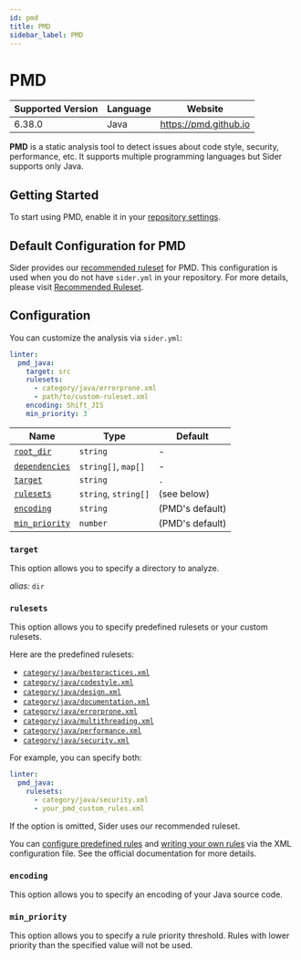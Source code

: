 ```yaml
---
id: pmd
title: PMD
sidebar_label: PMD
---
```


# PMD

| Supported Version | Language | Website               |
| ----------------- | -------- | --------------------- |
| 6.38.0            | Java     | https://pmd.github.io |

**PMD** is a static analysis tool to detect issues about code style, security, performance, etc.
It supports multiple programming languages but Sider supports only Java.

## Getting Started

To start using PMD, enable it in your [repository settings](../../getting-started/repository-settings.md).

## Default Configuration for PMD

Sider provides our [recommended ruleset](https://github.com/sider/runners/blob/HEAD/images/pmd_java/sider_recommended_pmd.xml) for PMD.
This configuration is used when you do not have `sider.yml` in your repository.
For more details, please visit [Recommended Ruleset](../../getting-started/recommended-rules.md).

## Configuration

You can customize the analysis via `sider.yml`:

```yaml
linter:
  pmd_java:
    target: src
    rulesets:
      - category/java/errorprone.xml
      - path/to/custom-ruleset.xml
    encoding: Shift_JIS
    min_priority: 3
```

| Name                                                                                          | Type                 | Default         |
| --------------------------------------------------------------------------------------------- | -------------------- | --------------- |
| [`root_dir`](../../getting-started/custom-configuration.md#linteranalyzer_idroot_dir)         | `string`             | -               |
| [`dependencies`](../../getting-started/custom-configuration.md#linteranalyzer_iddependencies) | `string[]`, `map[]`  | -               |
| [`target`](#target)                                                                           | `string`             | `.`             |
| [`rulesets`](#rulesets)                                                                       | `string`, `string[]` | (see below)     |
| [`encoding`](#encoding)                                                                       | `string`             | (PMD's default) |
| [`min_priority`](#min_priority)                                                               | `number`             | (PMD's default) |

### `target`

This option allows you to specify a directory to analyze.

_alias:_ `dir`

### `rulesets`

This option allows you to specify predefined rulesets or your custom rulesets.

Here are the predefined rulesets:

- [`category/java/bestpractices.xml`](https://github.com/pmd/pmd/blob/HEAD/pmd-java/src/main/resources/category/java/bestpractices.xml)
- [`category/java/codestyle.xml`](https://github.com/pmd/pmd/blob/HEAD/pmd-java/src/main/resources/category/java/codestyle.xml)
- [`category/java/design.xml`](https://github.com/pmd/pmd/blob/HEAD/pmd-java/src/main/resources/category/java/design.xml)
- [`category/java/documentation.xml`](https://github.com/pmd/pmd/blob/HEAD/pmd-java/src/main/resources/category/java/documentation.xml)
- [`category/java/errorprone.xml`](https://github.com/pmd/pmd/blob/HEAD/pmd-java/src/main/resources/category/java/errorprone.xml)
- [`category/java/multithreading.xml`](https://github.com/pmd/pmd/blob/HEAD/pmd-java/src/main/resources/category/java/multithreading.xml)
- [`category/java/performance.xml`](https://github.com/pmd/pmd/blob/HEAD/pmd-java/src/main/resources/category/java/performance.xml)
- [`category/java/security.xml`](https://github.com/pmd/pmd/blob/HEAD/pmd-java/src/main/resources/category/java/security.xml)

For example, you can specify both:

```yaml
linter:
  pmd_java:
    rulesets:
      - category/java/security.xml
      - your_pmd_custom_rules.xml
```

If the option is omitted, Sider uses our recommended ruleset.

You can [configure predefined rules](https://pmd.github.io/pmd/pmd_userdocs_configuring_rules.html) and
[writing your own rules](https://pmd.github.io/pmd/pmd_userdocs_extending_writing_rules_intro.html) via the XML configuration file.
See the official documentation for more details.

### `encoding`

This option allows you to specify an encoding of your Java source code.

### `min_priority`

This option allows you to specify a rule priority threshold.
Rules with lower priority than the specified value will not be used.
